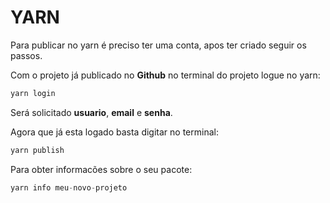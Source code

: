 # YARN

Para publicar no yarn é preciso ter uma conta, apos ter criado seguir os passos.

Com o projeto já publicado no **Github** no terminal do projeto logue no yarn:

```js
yarn login
```

Será solicitado **usuario**, **email** e **senha**.

Agora que já esta logado basta digitar no terminal:

```js
yarn publish
```

Para obter informacões sobre o seu pacote:
```js
yarn info meu-novo-projeto
```